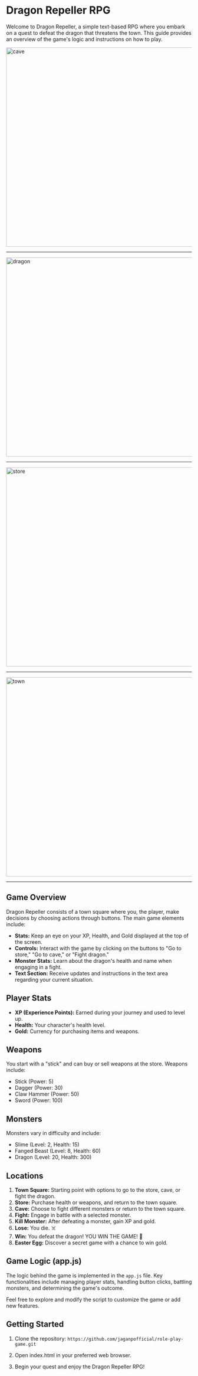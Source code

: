 # Dragon Repeller RPG

Welcome to Dragon Repeller, a simple text-based RPG where you embark on a quest to defeat the dragon that threatens the town. This guide provides an overview of the game's logic and instructions on how to play.

<img width="540" alt="cave" src="https://github.com/Kaisama/FCC-JS-and-Data-Structure-Beta-/assets/109125241/43ef338b-85a4-443c-9ed0-a88df145220a"><br><hr>

<img width="540" alt="dragon" src="https://github.com/Kaisama/FCC-JS-and-Data-Structure-Beta-/assets/109125241/7a2bce4a-d443-4a12-84c1-b43d2cac2464"><br><hr>

<img width="540" alt="store" src="https://github.com/Kaisama/FCC-JS-and-Data-Structure-Beta-/assets/109125241/5570148c-320e-4b1d-86e1-9ae39cbbe37b"><br><hr>


<img width="540" alt="town" src="https://github.com/Kaisama/FCC-JS-and-Data-Structure-Beta-/assets/109125241/d16c62a4-4e2d-4686-b585-40e4b93ac509"><br><hr>

## Game Overview

Dragon Repeller consists of a town square where you, the player, make decisions by choosing actions through buttons. The main game elements include:

- **Stats:** Keep an eye on your XP, Health, and Gold displayed at the top of the screen.
- **Controls:** Interact with the game by clicking on the buttons to "Go to store," "Go to cave," or "Fight dragon."
- **Monster Stats:** Learn about the dragon's health and name when engaging in a fight.
- **Text Section:** Receive updates and instructions in the text area regarding your current situation.

## Player Stats

- **XP (Experience Points):** Earned during your journey and used to level up.
- **Health:** Your character's health level.
- **Gold:** Currency for purchasing items and weapons.

## Weapons

You start with a "stick" and can buy or sell weapons at the store. Weapons include:
- Stick (Power: 5)
- Dagger (Power: 30)
- Claw Hammer (Power: 50)
- Sword (Power: 100)

## Monsters

Monsters vary in difficulty and include:
- Slime (Level: 2, Health: 15)
- Fanged Beast (Level: 8, Health: 60)
- Dragon (Level: 20, Health: 300)

## Locations

1. **Town Square:** Starting point with options to go to the store, cave, or fight the dragon.
2. **Store:** Purchase health or weapons, and return to the town square.
3. **Cave:** Choose to fight different monsters or return to the town square.
4. **Fight:** Engage in battle with a selected monster.
5. **Kill Monster:** After defeating a monster, gain XP and gold.
6. **Lose:** You die. ☠️
7. **Win:** You defeat the dragon! YOU WIN THE GAME! 🎉
8. **Easter Egg:** Discover a secret game with a chance to win gold.

## Game Logic (app.js)

The logic behind the game is implemented in the `app.js` file. Key functionalities include managing player stats, handling button clicks, battling monsters, and determining the game's outcome.

Feel free to explore and modify the script to customize the game or add new features.

## Getting Started

1. Clone the repository:
   `https://github.com/jaganpofficial/role-play-game.git`
  
2. Open index.html in your preferred web browser.

3. Begin your quest and enjoy the Dragon Repeller RPG!
